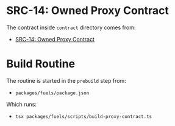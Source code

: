# SRC-14: Owned Proxy Contract

The contract inside `contract` directory comes from:

- [SRC-14: Owned Proxy Contract](https://github.com/FuelLabs/sway-standard-implementations/tree/a3eb2a6b093d349a84f379920df7eee9ad1ad5d9/src14/owned_proxy)

# Build Routine

The routine is started in the `prebuild` step from:

- `packages/fuels/package.json`

Which runs:

- `tsx packages/fuels/scripts/build-proxy-contract.ts`
